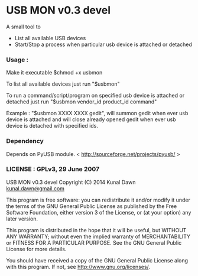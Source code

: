USB MON v0.3 devel
=======================================
A small tool to
- List all available USB devices
- Start/Stop a process when particular usb device is attached or detached

### Usage :
Make it executable
$chmod +x usbmon

To list all available devices just run "$usbmon"

To run a command/script/program on specified usb device is attached or detached just run "$usbmon vendor_id product_id command"

Example : "$usbmon XXXX XXXX gedit", will summon gedit when ever usb device is attached and will close already opened gedit when ever usb device is detached with specified ids. 

### Dependency
Depends on PyUSB module. < http://sourceforge.net/projects/pyusb/ >

### LICENSE : GPLv3, 29 June 2007 
USB MON v0.3 devel
Copyright (C) 2014  Kunal Dawn <kunal.dawn@gmail.com>

This program is free software: you can redistribute it and/or modify
it under the terms of the GNU General Public License as published by
the Free Software Foundation, either version 3 of the License, or
(at your option) any later version.

This program is distributed in the hope that it will be useful,
but WITHOUT ANY WARRANTY; without even the implied warranty of
MERCHANTABILITY or FITNESS FOR A PARTICULAR PURPOSE.  See the
GNU General Public License for more details.

You should have received a copy of the GNU General Public License
along with this program.  If not, see <http://www.gnu.org/licenses/>.
